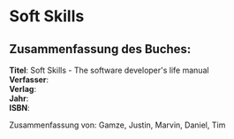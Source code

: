 # Soft Skills

## Zusammenfassung des Buches:

**Titel**: Soft Skills - The software developer's life manual  
**Verfasser**:  
**Verlag**:  
**Jahr**:  
**ISBN**:

Zusammenfassung von: Gamze, Justin, Marvin, Daniel, Tim

